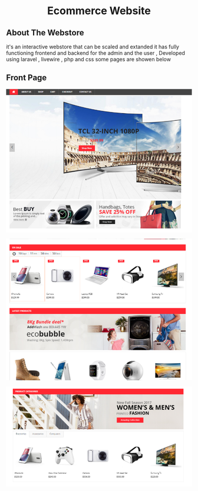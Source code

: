  <h1 align="center" > Ecommerce Website </h1>

## About The Webstore

<p align="left">it's an interactive webstore that can be scaled and extanded it has fully functioning frontend and backend for the admin and the user , Developed using laravel , livewire , php and css some pages are showen below</p> 

## Front Page
<p align="center" ><img src="https://raw.githubusercontent.com/med906/EcomerceWebstore/master/Github%20Images/hometop.png"></img></p>
<p align="center" ><img src="https://raw.githubusercontent.com/med906/EcomerceWebstore/master/Github%20Images/homeMiddle.png"></img></p>
<p align="center" ><img src="https://raw.githubusercontent.com/med906/EcomerceWebstore/master/Github%20Images/homebottom.png"></img></p>





